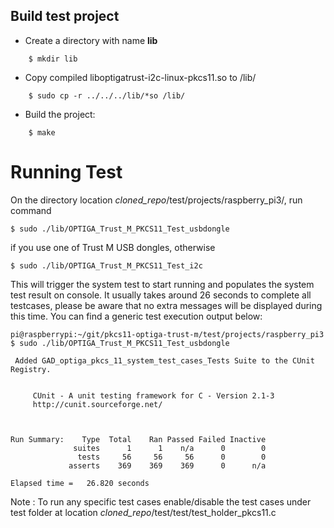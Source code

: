 <!--
SPDX-FileCopyrightText: 2024 Infineon Technologies AG

SPDX-License-Identifier: MIT
-->

## Build test project
* Create a directory with name **lib**
  
``` console
  	$ mkdir lib
```

* Copy compiled liboptigatrust-i2c-linux-pkcs11.so to /lib/

``` console
  	$ sudo cp -r ../../../lib/*so /lib/
```

* Build the project:	

``` console
  	$ make
```

# Running Test 

On the directory location *cloned_repo*/test/projects/raspberry_pi3/, run command

	$ sudo ./lib/OPTIGA_Trust_M_PKCS11_Test_usbdongle

if you use one of Trust M USB dongles, otherwise

	$ sudo ./lib/OPTIGA_Trust_M_PKCS11_Test_i2c


This will trigger the system test to start running and populates the system test result on console. It usually takes around 26 seconds to complete all testcases, please be aware that no extra messages will be displayed during this time. You can find a generic test execution output below:

```console
pi@raspberrypi:~/git/pkcs11-optiga-trust-m/test/projects/raspberry_pi3 $ sudo ./lib/OPTIGA_Trust_M_PKCS11_Test_usbdongle

 Added GAD_optiga_pkcs_11_system_test_cases_Tests Suite to the CUnit Registry.


     CUnit - A unit testing framework for C - Version 2.1-3
     http://cunit.sourceforge.net/



Run Summary:    Type  Total    Ran Passed Failed Inactive
              suites      1      1    n/a      0        0
               tests     56     56     56      0        0
             asserts    369    369    369      0      n/a

Elapsed time =   26.820 seconds
```

Note : To run any specific test cases enable/disable the test cases under test folder at location *cloned_repo*/test/test/test_holder_pkcs11.c





